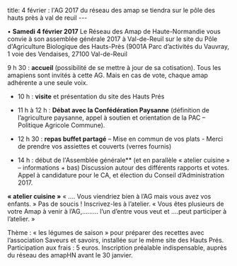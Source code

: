 title: 4 février : l'AG 2017 du réseau des amap se tiendra sur le pôle des hauts près à val de reuil
    ---
   
•	**Samedi 4 février 2017** Le Réseau des Amap de Haute-Normandie vous convie à son assemblée générale 2017 à Val-de-Reuil sur le site du Pôle d'Agriculture Biologique des Hauts-Près 
(9001A Parc d’activités du Vauvray, 1 voie des Vendaises, 27100 Val-de-Reuil

9 h 30 : **accueil** (possibilité de se mettre à jour de sa cotisation). 
Tous les amapiens sont invités à cette AG. Mais en cas de vote,  chaque amap adhérente a une seule voix.

-	10 h : **visite** et présentation du site des Hauts Prés

-	11 h à 12 h : **Débat avec la Confédération Paysanne** 
(définition de l’agriculture paysanne, appel à soutien et orientation de la PAC – Politique Agricole Commune). 

-	12 h 30 : **repas  buffet partagé** – Mise en commun de vos plats - Merci de prendre vos assiettes et couverts (verres fournis)
        
-	14 h : début de l'Assemblée générale** (et en parallèle « atelier cuisine » – informations + bas)
   Discussion autour des différents rapports et votes. 
   Appel à candidature pour le CA, et élection du Conseil d’Administration 2017. 


**« atelier cuisine »**
« …. Vous viendriez bien à l’AG mais vous avez vos enfants. » Pas de soucis ! Inscrivez-les à l’atelier. 
« Vous êtes plusieurs de votre Amap à venir à l’AG,……… l’un d’entre vous veut et ….peut participer à l’atelier. »

Thème : « les légumes de saison » pour préparer des recettes avec l’association Saveurs et savoirs, installée sur le même site des Hauts Prés. Participation aux frais : 5 euros. Inscription préalable indispensable, auprès du réseau des amapHN avant le 30 janvier.


